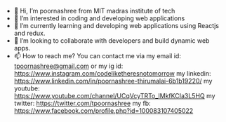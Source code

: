 - 👋 Hi, I’m poornashree from MIT madras institute of tech
- 👀 I’m interested in coding and developing web applications 
- 🌱 I’m currently learning and developing web applications using Reactjs and redux.
- 💞️ I’m looking to collaborate with developers and build dynamic web apps.
- 📫 How to reach me? You can contact me via my email id: tpoornashree@gmail.com
or my ig id: https://www.instagram.com/codeliketheresnotomorrow
my linkedin: https://www.linkedin.com/in/poornashree-thirumalai-6b1b19220/
my youtube: https://www.youtube.com/channel/UCqVcyTRTo_lMkfKCIa3L5HQ
my twitter: https://twitter.com/tpoornashree
my fb: https://www.facebook.com/profile.php?id=100083107405022


<!---
tpoornashree/tpoornashree is a ✨ special ✨ repository because its `README.md` (this file) appears on your GitHub profile.
You can click the Preview link to take a look at your changes.
--->
